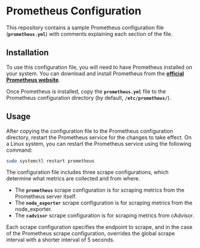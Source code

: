 # Prometheus Configuration

This repository contains a sample Prometheus configuration file (**`prometheus.yml`**) with comments explaining each section of the file.

## **Installation**

To use this configuration file, you will need to have Prometheus installed on your system. You can download and install Prometheus from the **[official Prometheus website](https://prometheus.io/download/)**.

Once Prometheus is installed, copy the **`prometheus.yml`** file to the Prometheus configuration directory (by default, **`/etc/prometheus/`**).

## **Usage**

After copying the configuration file to the Prometheus configuration directory, restart the Prometheus service for the changes to take effect. On a Linux system, you can restart the Prometheus service using the following command:

```bash
sudo systemctl restart prometheus
```

The configuration file includes three scrape configurations, which determine what metrics are collected and from where.

- The **`prometheus`** scrape configuration is for scraping metrics from the Prometheus server itself.
- The **`node_exporter`** scrape configuration is for scraping metrics from the node_exporter.
- The **`cadvisor`** scrape configuration is for scraping metrics from cAdvisor.

Each scrape configuration specifies the endpoint to scrape, and in the case of the Prometheus scrape configuration, overrides the global scrape interval with a shorter interval of 5 seconds.
